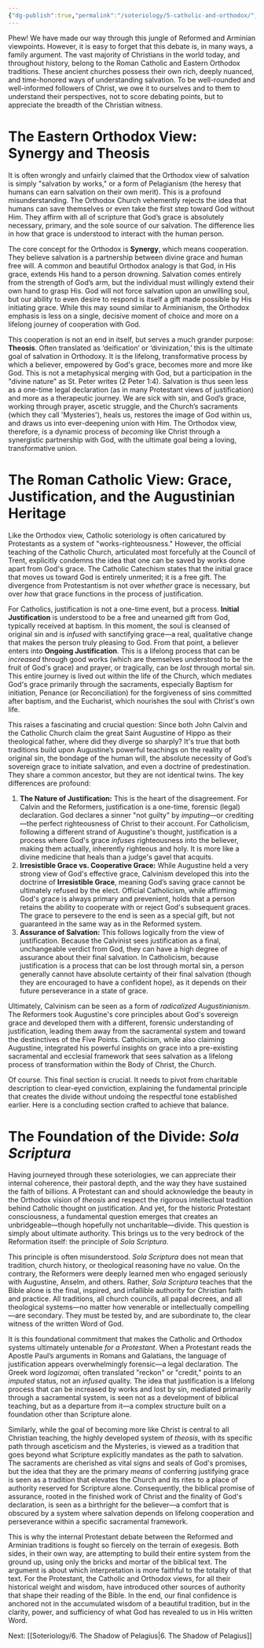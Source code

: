 ```yaml
---
{"dg-publish":true,"permalink":"/soteriology/5-catholic-and-orthodox/","noteIcon":""}
---
```


Phew! We have made our way through this jungle of Reformed and Arminian viewpoints. However, it is easy to forget that this debate is, in many ways, a family argument. The vast majority of Christians in the world today, and throughout history, belong to the Roman Catholic and Eastern Orthodox traditions. These ancient churches possess their own rich, deeply nuanced, and time-honored ways of understanding salvation. To be well-rounded and well-informed followers of Christ, we owe it to ourselves and to them to understand their perspectives, not to score debating points, but to appreciate the breadth of the Christian witness.
# **The Eastern Orthodox View: Synergy and Theosis**

It is often wrongly and unfairly claimed that the Orthodox view of salvation is simply "salvation by works," or a form of Pelagianism (the heresy that humans can earn salvation on their own merit). This is a profound misunderstanding. The Orthodox Church vehemently rejects the idea that humans can save themselves or even take the first step toward God without Him. They affirm with all of scripture that God’s grace is absolutely necessary, primary, and the sole source of our salvation. The difference lies in how that grace is understood to interact with the human person.

The core concept for the Orthodox is **Synergy**, which means cooperation. They believe salvation is a partnership between divine grace and human free will. A common and beautiful Orthodox analogy is that God, in His grace, extends His hand to a person drowning. Salvation comes entirely from the strength of God’s arm, but the individual must willingly extend their own hand to grasp His. God will not force salvation upon an unwilling soul, but our ability to even desire to respond is itself a gift made possible by His initiating grace. While this may sound similar to Arminianism, the Orthodox emphasis is less on a single, decisive moment of choice and more on a lifelong journey of cooperation with God.

This cooperation is not an end in itself, but serves a much grander purpose: **Theosis**. Often translated as ‘deification’ or ‘divinization,’ this is the ultimate goal of salvation in Orthodoxy. It is the lifelong, transformative process by which a believer, empowered by God's grace, becomes more and more like God. This is not a metaphysical merging with God, but a participation in the "divine nature" as St. Peter writes (2 Peter 1:4). Salvation is thus seen less as a one-time legal declaration (as in many Protestant views of justification) and more as a therapeutic journey. We are sick with sin, and God’s grace, working through prayer, ascetic struggle, and the Church’s sacraments (which they call 'Mysteries'), heals us, restores the image of God within us, and draws us into ever-deepening union with Him. The Orthodox view, therefore, is a dynamic process of *becoming* like Christ through a synergistic partnership with God, with the ultimate goal being a loving, transformative union.

# **The Roman Catholic View: Grace, Justification, and the Augustinian Heritage**

Like the Orthodox view, Catholic soteriology is often caricatured by Protestants as a system of "works-righteousness." However, the official teaching of the Catholic Church, articulated most forcefully at the Council of Trent, explicitly condemns the idea that one can be saved by works done apart from God's grace. The Catholic Catechism states that the initial grace that moves us toward God is entirely unmerited; it is a free gift. The divergence from Protestantism is not over *whether* grace is necessary, but over *how* that grace functions in the process of justification.

For Catholics, justification is not a one-time event, but a process. **Initial Justification** is understood to be a free and unearned gift from God, typically received at baptism. In this moment, the soul is cleansed of original sin and is *infused* with sanctifying grace—a real, qualitative change that makes the person truly pleasing to God. From that point, a believer enters into **Ongoing Justification**. This is a lifelong process that can be *increased* through good works (which are themselves understood to be the fruit of God's grace) and prayer, or tragically, can be *lost* through mortal sin. This entire journey is lived out within the life of the Church, which mediates God's grace primarily through the sacraments, especially Baptism for initiation, Penance (or Reconciliation) for the forgiveness of sins committed after baptism, and the Eucharist, which nourishes the soul with Christ's own life.

This raises a fascinating and crucial question: Since both John Calvin and the Catholic Church claim the great Saint Augustine of Hippo as their theological father, where did they diverge so sharply? It's true that both traditions build upon Augustine’s powerful teachings on the reality of original sin, the bondage of the human will, the absolute necessity of God’s sovereign grace to initiate salvation, and even a doctrine of predestination. They share a common ancestor, but they are not identical twins. The key differences are profound:

1.  **The Nature of Justification:** This is the heart of the disagreement. For Calvin and the Reformers, justification is a one-time, forensic (legal) declaration. God declares a sinner "not guilty" by *imputing*—or crediting—the perfect righteousness of Christ to their account. For Catholicism, following a different strand of Augustine's thought, justification is a process where God's grace *infuses* righteousness into the believer, making them actually, inherently righteous and holy. It is more like a divine medicine that heals than a judge's gavel that acquits.
2.  **Irresistible Grace vs. Cooperative Grace:** While Augustine held a very strong view of God's effective grace, Calvinism developed this into the doctrine of **Irresistible Grace**, meaning God’s saving grace cannot be ultimately refused by the elect. Official Catholicism, while affirming God's grace is always primary and prevenient, holds that a person retains the ability to cooperate with or reject God's subsequent graces. The grace to persevere to the end is seen as a special gift, but not guaranteed in the same way as in the Reformed system.
3.  **Assurance of Salvation:** This follows logically from the view of justification. Because the Calvinist sees justification as a final, unchangeable verdict from God, they can have a high degree of assurance about their final salvation. In Catholicism, because justification is a process that can be lost through mortal sin, a person generally cannot have absolute certainty of their final salvation (though they are encouraged to have a confident hope), as it depends on their future perseverance in a state of grace.

Ultimately, Calvinism can be seen as a form of *radicalized Augustinianism*. The Reformers took Augustine's core principles about God's sovereign grace and developed them with a different, forensic understanding of justification, leading them away from the sacramental system and toward the destinctives of the Five Points. Catholicism, while also claiming Augustine, integrated his powerful insights on grace into a pre-existing sacramental and ecclesial framework that sees salvation as a lifelong process of transformation within the Body of Christ, the Church.

Of course. This final section is crucial. It needs to pivot from charitable description to clear-eyed conviction, explaining the fundamental principle that creates the divide without undoing the respectful tone established earlier. Here is a concluding section crafted to achieve that balance.
# **The Foundation of the Divide: *Sola Scriptura***

Having journeyed through these soteriologies, we can appreciate their internal coherence, their pastoral depth, and the way they have sustained the faith of billions. A Protestant can and should acknowledge the beauty in the Orthodox vision of *theosis* and respect the rigorous intellectual tradition behind Catholic thought on justification. And yet, for the historic Protestant consciousness, a fundamental question emerges that creates an unbridgeable—though hopefully not uncharitable—divide. This question is simply about ultimate authority. This brings us to the very bedrock of the Reformation itself: the principle of *Sola Scriptura*.

This principle is often misunderstood. *Sola Scriptura* does not mean that tradition, church history, or theological reasoning have no value. On the contrary, the Reformers were deeply learned men who engaged seriously with Augustine, Anselm, and others. Rather, *Sola Scriptura* teaches that the Bible alone is the final, inspired, and infallible authority for Christian faith and practice. All traditions, all church councils, all papal decrees, and all theological systems—no matter how venerable or intellectually compelling—are secondary. They must be tested by, and are subordinate to, the clear witness of the written Word of God.

It is this foundational commitment that makes the Catholic and Orthodox systems ultimately untenable *for a Protestant*. When a Protestant reads the Apostle Paul’s arguments in Romans and Galatians, the language of justification appears overwhelmingly forensic—a legal declaration. The Greek word *logizomai*, often translated "reckon" or "credit," points to an *imputed* status, not an *infused* quality. The idea that justification is a lifelong process that can be increased by works and lost by sin, mediated primarily through a sacramental system, is seen not as a development of biblical teaching, but as a departure from it—a complex structure built on a foundation other than Scripture alone.

Similarly, while the goal of becoming more like Christ is central to all Christian teaching, the highly developed system of *theosis*, with its specific path through asceticism and the Mysteries, is viewed as a tradition that goes beyond what Scripture explicitly mandates as the path to salvation. The sacraments are cherished as vital signs and seals of God's promises, but the idea that they are the primary *means* of conferring justifying grace is seen as a tradition that elevates the Church and its rites to a place of authority reserved for Scripture alone. Consequently, the biblical promise of assurance, rooted in the finished work of Christ and the finality of God's declaration, is seen as a birthright for the believer—a comfort that is obscured by a system where salvation depends on lifelong cooperation and perseverance within a specific sacramental framework.

This is why the internal Protestant debate between the Reformed and Arminian traditions is fought so fiercely on the terrain of exegesis. Both sides, in their own way, are attempting to build their entire system from the ground up, using only the bricks and mortar of the biblical text. The argument is about which interpretation is more faithful to the totality of that text. For the Protestant, the Catholic and Orthodox views, for all their historical weight and wisdom, have introduced other sources of authority that shape their reading of the Bible. In the end, our final confidence is anchored not in the accumulated wisdom of a beautiful tradition, but in the clarity, power, and sufficiency of what God has revealed to us in His written Word.

Next: [[Soteriology/6. The Shadow of Pelagius\|6. The Shadow of Pelagius]]